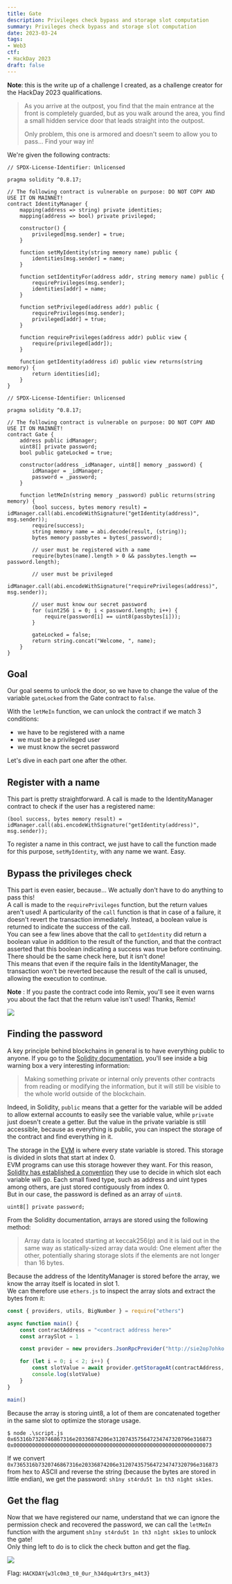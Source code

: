 ```yaml
---
title: Gate
description: Privileges check bypass and storage slot computation
summary: Privileges check bypass and storage slot computation
date: 2023-03-24
tags:
- Web3
ctf:
- HackDay 2023
draft: false
---
```


**Note**: this is the write up of a challenge I created, as a challenge creator for the HackDay 2023 qualifications.

> As you arrive at the outpost, you find that the main entrance at the front is completely guarded, but as you walk around the area, you find a small hidden service door that leads straight into the outpost.
> 
> Only problem, this one is armored and doesn't seem to allow you to pass... Find your way in!

We're given the following contracts:

```solidity
// SPDX-License-Identifier: Unlicensed

pragma solidity ^0.8.17;

// The following contract is vulnerable on purpose: DO NOT COPY AND USE IT ON MAINNET!
contract IdentityManager {
    mapping(address => string) private identities;
    mapping(address => bool) private privileged;

    constructor() {
        privileged[msg.sender] = true;
    }

    function setMyIdentity(string memory name) public {
        identities[msg.sender] = name;
    }

    function setIdentityFor(address addr, string memory name) public {
        requirePrivileges(msg.sender);
        identities[addr] = name;
    }

    function setPrivileged(address addr) public {
        requirePrivileges(msg.sender);
        privileged[addr] = true;
    }

    function requirePrivileges(address addr) public view {
        require(privileged[addr]);
    }

    function getIdentity(address id) public view returns(string memory) {
        return identities[id];
    }
}
```

```solidity
// SPDX-License-Identifier: Unlicensed

pragma solidity ^0.8.17;

// The following contract is vulnerable on purpose: DO NOT COPY AND USE IT ON MAINNET!
contract Gate {
    address public idManager;
    uint8[] private password;
    bool public gateLocked = true;

    constructor(address _idManager, uint8[] memory _password) {
        idManager = _idManager;
        password = _password;
    }

    function letMeIn(string memory _password) public returns(string memory) {
        (bool success, bytes memory result) = idManager.call(abi.encodeWithSignature("getIdentity(address)", msg.sender));
        require(success);
        string memory name = abi.decode(result, (string));
        bytes memory passbytes = bytes(_password);

        // user must be registered with a name
        require(bytes(name).length > 0 && passbytes.length == password.length);

        // user must be privileged
        idManager.call(abi.encodeWithSignature("requirePrivileges(address)", msg.sender));
        
        // user must know our secret password
        for (uint256 i = 0; i < password.length; i++) {
            require(password[i] == uint8(passbytes[i]));
        }

        gateLocked = false;
        return string.concat("Welcome, ", name);
    }
}
```

## Goal

Our goal seems to unlock the door, so we have to change the value of the variable `gateLocked` from the Gate contract to `false`.

With the `letMeIn` function, we can unlock the contract if we match 3 conditions:

- we have to be registered with a name
- we must be a privileged user
- we must know the secret password

Let's dive in each part one after the other.

## Register with a name

This part is pretty straightforward. A call is made to the IdentityManager contract to check if the user has a registered name:

```solidity
(bool success, bytes memory result) = idManager.call(abi.encodeWithSignature("getIdentity(address)", msg.sender));
```

To register a name in this contract, we just have to call the function made for this purpose, `setMyIdentity`, with any name we want. Easy.

## Bypass the privileges check

This part is even easier, because... We actually don't have to do anything to pass this! \
A call is made to the `requirePrivileges` function, but the return values aren't used! A particularity of the `call` function is that in case of a failure, it doesn't revert the transaction immediately. Instead, a boolean value is returned to indicate the success of the call. \
You can see a few lines above that the call to `getIdentity` did return a boolean value in addition to the result of the function, and that the contract asserted that this boolean indicating a success was true before continuing. There should be the same check here, but it isn't done! \
This means that even if the require fails in the IdentityManager, the transaction won't be reverted because the result of the call is unused, allowing the execution to continue.

**Note** : If you paste the contract code into Remix, you'll see it even warns you about the fact that the return value isn't used! Thanks, Remix!

![](images/privileges.png)

## Finding the password

A key principle behind blockchains in general is to have everything public to anyone. If you go to the [Solidity documentation](https://docs.soliditylang.org/en/v0.8.17/contracts.html#state-variable-visibility), you'll see inside a big warning box a very interesting information:

> Making something private or internal only prevents other contracts from reading or modifying the information, but it will still be visible to the whole world outside of the blockchain.

Indeed, in Solidity, `public` means that a getter for the variable will be added to allow external accounts to easily see the variable value, while `private` just doesn't create a getter. But the value in the private variable is still accessible, because as everything is public, you can inspect the storage of the contract and find everything in it.

The storage in the [EVM](https://ethereum.org/en/developers/docs/evm/) is where every state variable is stored. This storage is divided in slots that start at index 0. \
EVM programs can use this storage however they want. For this reason, [Solidity has established a convention](https://docs.soliditylang.org/en/v0.8.17/internals/layout_in_storage.html) they use to decide in which slot each variable will go. Each small fixed type, such as address and uint types among others, are just stored contiguously from index 0. \
But in our case, the password is defined as an array of `uint8`.

```solidity
uint8[] private password;
```

From the Solidity documentation, arrays are stored using the following method:

> Array data is located starting at keccak256(p) and it is laid out in the same way as statically-sized array data would: One element after the other, potentially sharing storage slots if the elements are not longer than 16 bytes.

Because the address of the IdentityManager is stored before the array, we know the array itself is located in slot 1. \
We can therefore use `ethers.js` to inspect the array slots and extract the bytes from it:

```js
const { providers, utils, BigNumber } = require("ethers")

async function main() {
    const contractAddress = "<contract address here>"
    const arraySlot = 1

    const provider = new providers.JsonRpcProvider("http://sie2op7ohko.hackday.fr:8545")

    for (let i = 0; i < 2; i++) {
        const slotValue = await provider.getStorageAt(contractAddress, (BigNumber.from(utils.solidityKeccak256(["uint256"], [arraySlot]))).add(i).toHexString())
        console.log(slotValue)
    }
}

main()
```

Because the array is storing uint8, a lot of them are concatenated together in the same slot to optimize the storage usage.

```
$ node .\script.js
0x65316b7320746867316e20336874206e3120743575647234747320796e316873
0x0000000000000000000000000000000000000000000000000000000000000073
```

If we convert `0x7365316b7320746867316e20336874206e3120743575647234747320796e316873` from hex to ASCII and reverse the string (because the bytes are stored in little endian), we get the password: `sh1ny st4rdu5t 1n th3 n1ght sk1es`.

## Get the flag

Now that we have registered our name, understand that we can ignore the permission check and recovered the password, we can call the `letMeIn` function with the argument `sh1ny st4rdu5t 1n th3 n1ght sk1es` to unlock the gate! \
Only thing left to do is to click the check button and get the flag.

![](images/flag.png)

Flag: `HACKDAY{w3lc0m3_t0_0ur_h34dqu4rt3rs_m4t3}`
